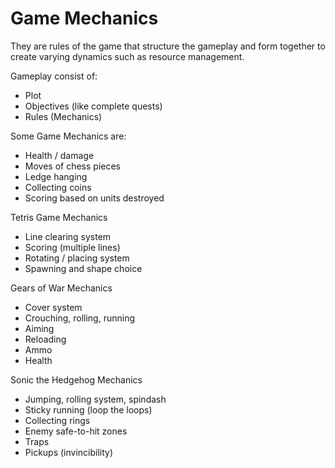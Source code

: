 # Game Mechanics

They are rules of the game that structure the gameplay and form together to create varying dynamics such as resource management.

Gameplay consist of:

* Plot
* Objectives (like complete quests)
* Rules (Mechanics)

Some Game Mechanics are:

* Health / damage
* Moves of chess pieces
* Ledge hanging
* Collecting coins
* Scoring based on units destroyed

Tetris Game Mechanics

* Line clearing system
* Scoring (multiple lines)
* Rotating / placing system
* Spawning and shape choice

Gears of War Mechanics

* Cover system
* Crouching, rolling, running
* Aiming
* Reloading
* Ammo
* Health

Sonic the Hedgehog Mechanics

* Jumping, rolling system, spindash
* Sticky running (loop the loops)
* Collecting rings
* Enemy safe-to-hit zones
* Traps
* Pickups (invincibility)